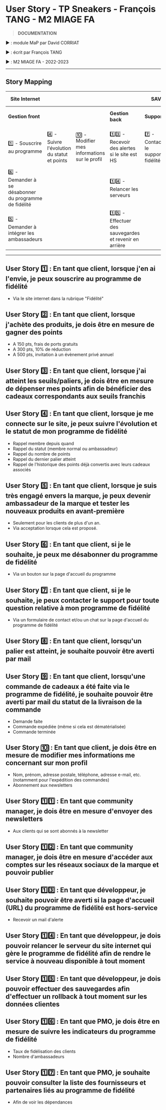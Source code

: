 # User Story - TP Sneakers - François TANG - M2 MIAGE FA
> **DOCUMENTATION**  

:arrow_forward: : module MaP par David CORRIAT

:arrow_forward: : écrit par François TANG

:arrow_forward: : M2 MIAGE FA - 2022-2023

----

## Story Mapping

| Site Internet |  |  |  | SAV | Programme de fidélité |  |  |  | Communication |  | THEMES |
| ------------- | ------------- | ------------- | ------------- | ------------- | ------------- | ------------- | ------------- | ------------- | ------------- | ------------- | ------------- |
| **Gestion front**  |  |  | **Gestion back**  | **Support**  | **Gestion des points** |  | **Gestion des cadeaux**  | **Performance du programme**  | **Réseaux sociaux** | **Mail** | **EPICS** |
| :one: - Souscrire au programme | :four: - Suivre l'évolution du statut et points | :keycap_ten: - Modifier mes informations sur le profil | :one::three: - Recevoir des alertes si le site est HS | :seven: - Contacter le support fidélité | :two: - Cumuler des points | :three: - Dépenser des points | :nine: - Recevoir le statut du livraison de la commande | :one::six: - Suivre les indicateurs | :one::two: - Accéder aux comptes réseaux sociaux et pouvoir publier | :one::one: - Envoyer des newsletters | **STORIES** |
| :six: - Demander à se désabonner du programme de fidélité  |  |  | :one::four: - Relancer les serveurs |  | :eight: - Recevoir des alertes dès un seuil franchi |  | :one::seven: - Consulter la liste des partenaires |  |  |  |  |
| :five: - Demander à intégrer les ambassadeurs |  |  | :one::five: - Effectuer des sauvegardes et revenir en arrière |  |  |  |  |  |  |  |  |

----

## User Story :one: : En tant que client, lorsque j'en ai l'envie, je peux souscrire au programme de fidélité
* Via le site internet dans la rubrique "Fidélité"


## User Story :two: : En tant que client, lorsque j'achète des produits, je dois être en mesure de gagner des points
* A 150 pts, frais de ports gratuits
* A 300 pts, 10% de réduction
* A 500 pts, invitation à un évènement privé annuel


## User Story :three: : En tant que client, lorsque j'ai atteint les seuils/paliers, je dois être en mesure de dépenser mes points afin de bénéficier des cadeaux correspondants aux seuils franchis


## User Story :four: : En tant que client, lorsque je me connecte sur le site, je peux suivre l'évolution et le statut de mon programme de fidélité
* Rappel membre depuis quand
* Rappel du statut (membre normal ou ambassadeur)
* Rappel du nombre de points
* Rappel du dernier palier atteint
* Rappel de l'historique des points déjà convertis avec leurs cadeaux associés


## User Story :five: : En tant que client, lorsque je suis très engagé envers la marque, je peux devenir ambassadeur de la marque et tester les nouveaux produits en avant-première
* Seulement pour les clients de plus d'un an.
* Via acceptation lorsque cela est proposé.


## User Story :six: : En tant que client, si je le souhaite, je peux me désabonner du programme de fidélité
* Via un bouton sur la page d'accueil du programme

## User Story :seven: : En tant que client, si je le souhaite, je peux contacter le support pour toute question relative à mon programme de fidélité
* Via un formulaire de contact et/ou un chat sur la page d'accueil du programme de fidélité


## User Story :eight: : En tant que client, lorsqu'un palier est atteint, je souhaite pouvoir être averti par mail


## User Story :nine: : En tant que client, lorsqu'une commande de cadeaux a été faite via le programme de fidélité, je souhaite pouvoir être averti par mail du statut de la livraison de la commande
* Demande faite
* Commande expédiée (même si cela est dématérialisée)
* Commande terminée


## User Story :keycap_ten: : En tant que client, je dois être en mesure de modifier mes informations me concernant sur mon profil
* Nom, prénom, adresse postale, téléphone, adresse e-mail, etc. (notamment pour l'expédition des commandes)
* Abonnement aux newsletters


## User Story :one::one: : En tant que community manager, je dois être en mesure d'envoyer des newsletters
* Aux clients qui se sont abonnés à la newsletter


## User Story :one::two: : En tant que community manager, je dois être en mesure d'accéder aux comptes sur les réseaux sociaux de la marque et pouvoir publier


## User Story :one::three: : En tant que développeur, je souhaite pouvoir être averti si la page d'accueil (URL) du programme de fidélité est hors-service
* Recevoir un mail d'alerte


## User Story :one::four: : En tant que développeur, je dois pouvoir relancer le serveur du site internet qui gère le programme de fidélité afin de rendre le service à nouveau disponible à tout moment


## User Story :one::five: : En tant que développeur, je dois pouvoir effectuer des sauvegardes afin d'effectuer un rollback à tout moment sur les données clientes

## User Story :one::six: : En tant que PMO, je dois être en mesure de suivre les indicateurs du programme de fidélité
* Taux de fidélisation des clients
* Nombre d'ambassadeurs

## User Story :one::seven: : En tant que PMO, je souhaite pouvoir consulter la liste des fournisseurs et partenaires liés au programme de fidélité
* Afin de voir les dépendances